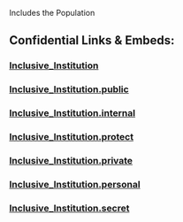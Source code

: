 
Includes the Population 


## Confidential Links & Embeds: 

### [Inclusive_Institution](/_Standards/Economics/Institution/Inclusive_Institution.md) 

### [Inclusive_Institution.public](/_public/Economics/Institution/Inclusive_Institution.public.md) 

### [Inclusive_Institution.internal](/_internal/Economics/Institution/Inclusive_Institution.internal.md) 

### [Inclusive_Institution.protect](/_protect/Economics/Institution/Inclusive_Institution.protect.md) 

### [Inclusive_Institution.private](/_private/Economics/Institution/Inclusive_Institution.private.md) 

### [Inclusive_Institution.personal](/_personal/Economics/Institution/Inclusive_Institution.personal.md) 

### [Inclusive_Institution.secret](/_secret/Economics/Institution/Inclusive_Institution.secret.md)

